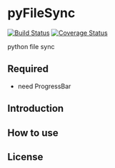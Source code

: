 # pyFileSync
[![Build Status](https://travis-ci.com/ImmortalChaos/pyFileSync.svg?branch=master)](https://travis-ci.com/ImmortalChaos/pyFileSync) [![Coverage Status](https://coveralls.io/repos/github/ImmortalChaos/pyFileSync/badge.svg?branch=issue%2Ftravis_yml2)](https://coveralls.io/github/ImmortalChaos/pyFileSync?branch=issue%2Ftravis_yml2)

python file sync

## Required
  * need ProgressBar

## Introduction

## How to use

## License
